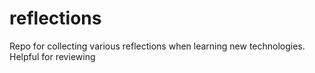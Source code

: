 # reflections

Repo for collecting various reflections when learning new technologies. Helpful for reviewing
